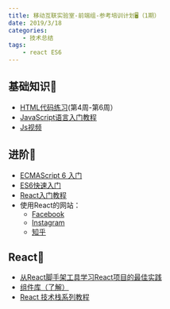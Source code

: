 ```yaml
---
title: 移动互联实验室-前端组-参考培训计划🖥（1期）
date: 2019/3/18
categories: 
    - 技术总结
tags:
    - react ES6
---
```

 
 ## 基础知识🚶
 * [HTML代码练习](http://www.imooc.com/code/49)(第4周-第6周）
 * [JavaScript语言入门教程](https://wangdoc.com/javascript/)
 * [Js视频](http://www.imooc.com/learn/36)
 
 
 ## 进阶🏃
 * [ECMAScript 6 入门](http://es6.ruanyifeng.com/)
 * [ES6快速入门](https://www.imooc.com/learn/955)
 * [React入门教程](http://www.ruanyifeng.com/blog/2015/03/react.html)
 * 使用React的网站：
 	* [Facebook](http://www.facebook.com/)
 	* [Instagram](http://instagram.com/)
 	* [知乎](https://www.zhihu.com/)
 
 
 ## React🚕
 * [从React脚手架工具学习React项目的最佳实践](https://juejin.im/post/59dcd87451882578c2084515)
 * [组件库（了解）](https://juejin.im/entry/5b3f3c82e51d45190905d3a2)
 * [React 技术栈系列教程](http://www.ruanyifeng.com/blog/2016/09/react-technology-stack.html)
